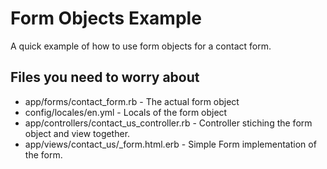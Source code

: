 # Form Objects Example

A quick example of how to use form objects for a contact form.

## Files you need to worry about

* app/forms/contact_form.rb - The actual form object
* config/locales/en.yml - Locals of the form object
* app/controllers/contact_us_controller.rb - Controller stiching the form object and view together.
* app/views/contact_us/_form.html.erb - Simple Form implementation of the form.
